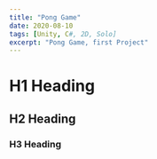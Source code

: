 ```yaml
---
title: "Pong Game"
date: 2020-08-10
tags: [Unity, C#, 2D, Solo]
excerpt: "Pong Game, first Project"
---
```


# H1 Heading
## H2 Heading
### H3 Heading
